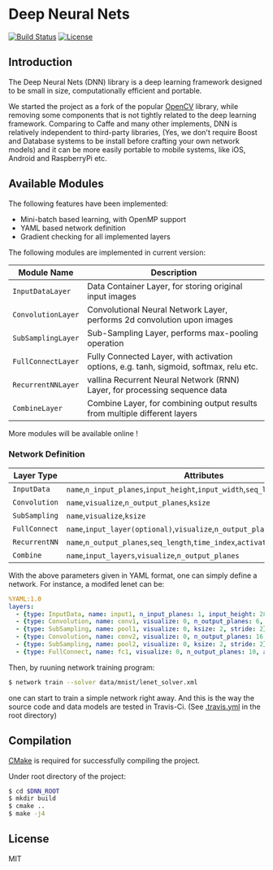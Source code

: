 # Deep Neural Nets

[![Build Status](https://travis-ci.org/liangfu/dnn.svg?branch=master)](https://travis-ci.org/liangfu/dnn)
[![License](https://img.shields.io/badge/license-MIT-blue.svg)](LICENSE)

## Introduction

The Deep Neural Nets (DNN) library is a deep learning framework designed to be small in size, computationally efficient and portable.

We started the project as a fork of the popular [OpenCV](http://opencv.org/) library,
while removing some components that is not tightly related to the deep learning framework.
Comparing to Caffe and many other implements, DNN is relatively independent to third-party libraries, 
(Yes, we don't require Boost and Database systems to be install before crafting your own network models)
and it can be more easily portable to mobile systems, like iOS, Android and RaspberryPi etc.

## Available Modules

The following features have been implemented:

 - Mini-batch based learning, with OpenMP support
 - YAML based network definition
 - Gradient checking for all implemented layers

The following modules are implemented in current version:

 Module Name           | Description
 ---                   | ---
 `InputDataLayer`      | Data Container Layer, for storing original input images
 `ConvolutionLayer`    | Convolutional Neural Network Layer, performs 2d convolution upon images
 `SubSamplingLayer`    | Sub-Sampling Layer, performs max-pooling operation
 `FullConnectLayer`    | Fully Connected Layer, with activation options, e.g. tanh, sigmoid, softmax, relu etc.
 `RecurrentNNLayer`    | vallina Recurrent Neural Network (RNN) Layer, for processing sequence data
 `CombineLayer`        | Combine Layer, for combining output results from multiple different layers

More modules will be available online !

### Network Definition

Layer Type | Attributes
--- | ---
`InputData` | `name`,`n_input_planes`,`input_height`,`input_width`,`seq_length`
`Convolution` | `name`,`visualize`,`n_output_planes`,`ksize`
`SubSampling` | `name`,`visualize`,`ksize`
`FullConnect` | `name`,`input_layer(optional)`,`visualize`,`n_output_planes`,`activation_type`
`RecurrentNN` | `name`,`n_output_planes`,`seq_length`,`time_index`,`activation_type`
`Combine` | `name`,`input_layers`,`visualize`,`n_output_planes`

With the above parameters given in YAML format, one can simply define a network. 
For instance, a modifed lenet can be:

```yaml
%YAML:1.0
layers:
  - {type: InputData, name: input1, n_input_planes: 1, input_height: 28, input_width: 28, seq_length: 1}
  - {type: Convolution, name: conv1, visualize: 0, n_output_planes: 6, ksize: 5, stride: 1}
  - {type: SubSampling, name: pool1, visualize: 0, ksize: 2, stride: 2}
  - {type: Convolution, name: conv2, visualize: 0, n_output_planes: 16, ksize: 5, stride: 1}
  - {type: SubSampling, name: pool2, visualize: 0, ksize: 2, stride: 2}
  - {type: FullConnect, name: fc1, visualize: 0, n_output_planes: 10, activation_type: tanh}
```

Then, by ruuning network training program:

```bash
$ network train --solver data/mnist/lenet_solver.xml
```

one can start to train a simple network right away. And this is the way the source code and data models are tested in Travis-Ci. (See [.travis.yml](https://github.com/liangfu/dnn/blob/master/.travis.yml) in the root directory)

## Compilation

[CMake](https://cmake.org) is required for successfully compiling the project. 

Under root directory of the project:

 ```bash
 $ cd $DNN_ROOT
 $ mkdir build
 $ cmake .. 
 $ make -j4
 ```

## License

MIT

<script>
  (function(i,s,o,g,r,a,m){i['GoogleAnalyticsObject']=r;i[r]=i[r]||function(){
  (i[r].q=i[r].q||[]).push(arguments)},i[r].l=1*new Date();a=s.createElement(o),
  m=s.getElementsByTagName(o)[0];a.async=1;a.src=g;m.parentNode.insertBefore(a,m)
  })(window,document,'script','https://www.google-analytics.com/analytics.js','ga');
  ga('create', 'UA-8286931-2', 'auto');
  ga('send', 'pageview');
</script>
